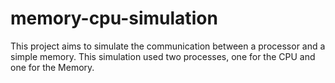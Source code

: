 # memory-cpu-simulation
This project aims to simulate the communication between a processor and a simple memory. This simulation used two processes, one for the CPU and one for the Memory. 
